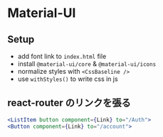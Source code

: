 # Material-UI

## Setup

- add font link to `index.html` file
- install `@material-ui/core` & `@material-ui/icons`
- normalize styles with `<CssBaseline />`
- use `withStyles()` to write css in js

## react-router のリンクを張る

```jsx
<ListItem button component={Link} to="/Auth">
<Button component={Link} to="/account">
```
